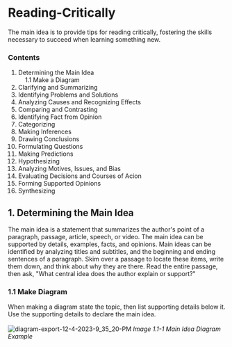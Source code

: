 # Reading-Critically
The main idea is to provide tips for reading critically, fostering the skills necessary to succeed when learning something new.

### Contents
1. Determining the Main Idea\
&nbsp;&nbsp;&nbsp;&nbsp;1.1 Make a Diagram
2. Clarifying and Summarizing
3. Identifying Problems and Solutions
4. Analyzing Causes and Recognizing Effects
5. Comparing and Contrasting
6. Identifying Fact from Opinion
7. Categorizing
8. Making Inferences
9. Drawing Conclusions
10. Formulating Questions
11. Making Predictions
12. Hypothesizing
13. Analyzing Motives, Issues, and Bias
14. Evaluating Decisions and Courses of Acion
15. Forming Supported Opinions
16. Synthesizing

## 1. Determining the Main Idea
The main idea is a statement that summarizes the author's point of a paragraph, passage, article, speech, or video. The main idea can be supported by details, examples, facts, and opinions. Main ideas can be identified by analyzing titles and subtitles, and the beginning and ending sentences of a paragraph. Skim over a passage to locate these items, write them down, and think about why they are there. Read the entire passage, then ask, "What central idea does the author explain or support?"

### 1.1 Make Diagram
When making a diagram state the topic, then list supporting details below it. Use the supporting details to declare the main idea.
<br/>
<br/>
![diagram-export-12-4-2023-9_35_20-PM](https://github.com/eriaht/Reading-Critically/assets/44909814/0afdcfae-f20c-4ebf-ad39-8b2706283234)
*Image 1.1-1 Main Idea Diagram Example*
